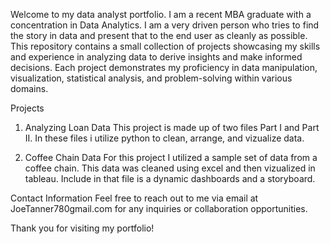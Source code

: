 Welcome to my data analyst portfolio. I am a recent MBA graduate with a concentration in Data Analytics. I am a very driven person who tries to find the story in data and present that to the end user as cleanly as possible. This repository contains a small collection of projects showcasing my skills and experience in analyzing data to derive insights and make informed decisions. Each project demonstrates my proficiency in data manipulation, visualization, statistical analysis, and problem-solving within various domains.

Projects
1. Analyzing Loan Data
 This project is made up of two files Part I and Part II. In these files i utilize python to clean, arrange, and vizualize data.

2. Coffee Chain Data 
For this project I utilized a sample set of data from a coffee chain. This data was cleaned using excel and then vizualized in tableau. Include in that file is a dynamic dashboards and a storyboard. 

Contact Information
Feel free to reach out to me via email at JoeTanner780gmail.com for any inquiries or collaboration opportunities.

Thank you for visiting my portfolio!
